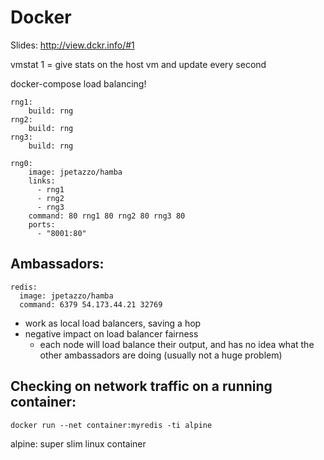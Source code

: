 # Docker

Slides: http://view.dckr.info/#1

vmstat 1 = give stats on the host vm and update every second

docker-compose load balancing!

```
rng1:
    build: rng
rng2:
    build: rng
rng3:
    build: rng

rng0:
    image: jpetazzo/hamba
    links:
      - rng1
      - rng2
      - rng3
    command: 80 rng1 80 rng2 80 rng3 80
    ports:
      - "8001:80"
```

## Ambassadors:

```
redis:
  image: jpetazzo/hamba
  command: 6379 54.173.44.21 32769
```
  
* work as local load balancers, saving a hop
* negative impact on load balancer fairness
	* each node will load balance their output, and has no idea what the other ambassadors are doing (usually not a huge problem)

## Checking on network traffic on a running container:

```
docker run --net container:myredis -ti alpine
```

alpine: super slim linux container

